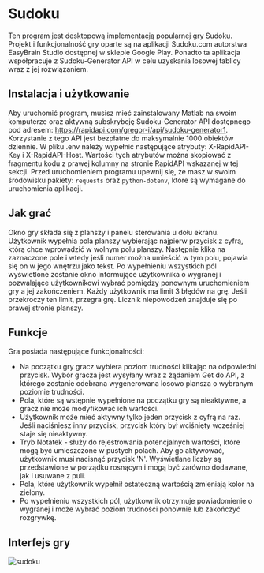 # Sudoku
Ten program jest desktopową implementacją popularnej gry Sudoku. Projekt i funkcjonalność gry oparte są na aplikacji Sudoku.com autorstwa EasyBrain Studio dostępnej w sklepie Google Play. Ponadto ta aplikacja współpracuje z Sudoku-Generator API w celu uzyskania losowej tablicy wraz z jej rozwiązaniem.

## Instalacja i użytkowanie
Aby uruchomić program, musisz mieć zainstalowany Matlab na swoim komputerze oraz aktywną subskrybcję Sudoku-Generator API dostępnego pod adresem: https://rapidapi.com/gregor-i/api/sudoku-generator1. Korzystanie z tego API jest bezpłatne do maksymalnie 1000 obiektów dziennie. W pliku .env należy wypełnić następujące atrybuty: X-RapidAPI-Key i X-RapidAPI-Host. Wartości tych atrybutów można skopiować z fragmentu kodu z prawej kolumny na stronie RapidAPI wskazanej w tej sekcji. Przed uruchomieniem programu upewnij się, że masz w swoim środowisku pakiety: `requests` oraz `python-dotenv`, które są wymagane do uruchomienia aplikacji.

## Jak grać
Okno gry składa się z planszy i panelu sterowania u dołu ekranu. Użytkownik wypełnia pola planszy wybierając najpierw przycisk z cyfrą, którą chce wprowadzić w wolnym polu planszy. Następnie klika na zaznaczone pole i wtedy jeśli numer można umieścić w tym polu, pojawia się on w jego wnętrzu jako tekst. Po wypełnieniu wszystkich pól wyświetlone zostanie okno informujące użytkownika o wygranej i pozwalające użytkownikowi wybrać pomiędzy ponownym uruchomieniem gry a jej zakończeniem. Każdy użytkownik ma limit 3 błędów na grę. Jeśli przekroczy ten limit, przegra grę. Licznik niepowodzeń znajduje się po prawej stronie planszy.

## Funkcje
Gra posiada następujące funkcjonalności:
- Na początku gry gracz wybiera poziom trudności klikając na odpowiedni przycisk. Wybór gracza jest wysyłany wraz z żądaniem Get do API, z którego zostanie odebrana wygenerowana losowo plansza o wybranym poziomie trudności.
- Pola, które są wstępnie wypełnione na początku gry są nieaktywne, a gracz nie może modyfikować ich wartości.
- Użytkownik może mieć aktywny tylko jeden przycisk z cyfrą na raz. Jeśli naciśniesz inny przycisk, przycisk który był wciśnięty wcześniej staje się nieaktywny.
- Tryb Notatek - służy do rejestrowania potencjalnych wartości, które mogą być umieszczone w pustych polach. Aby go aktywować, użytkownik musi nacisnąć przycisk 'N'. Wyświetlane liczby są przedstawione w porządku rosnącym i mogą być zarówno dodawane, jak i usuwane z puli.
- Pola, które użytkownik wypełnił ostateczną wartością zmieniają kolor na zielony.
- Po wypełnieniu wszystkich pól, użytkownik otrzymuje powiadomienie o wygranej i może wybrać poziom trudności ponownie lub zakończyć rozgrywkę.

## Interfejs gry
![sudoku](https://github.com/Marcin-Ramotowski/Sudoku/assets/109000485/babd18e4-7358-40e7-8de0-5db3af593a6c)